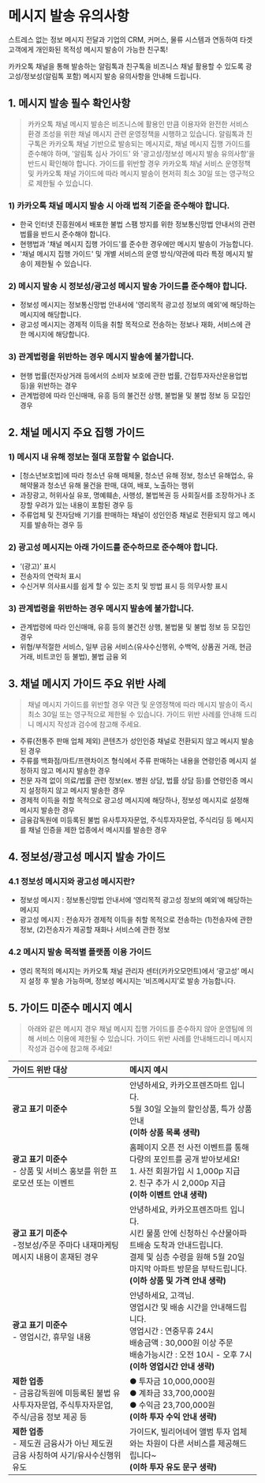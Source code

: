 # 메시지 발송 유의사항

스트레스 없는 정보 메시지 전달과 기업의 CRM, 커머스, 물류 시스템과 연동하여 타겟 고객에게 개인화된 목적성 메시지 발송이 가능한 친구톡!

카카오톡 채널을 통해 발송하는 알림톡과 친구톡을 비즈니스 채널 활용할 수 있도록 광고성/정보성(알림톡 포함) 메시지 발송 유의사항을 안내해 드립니다.

## 1. 메시지 발송 필수 확인사항

> 카카오톡 채널 메시지 발송은 비즈니스에 활용인 만큼 이용자와 완전한 서비스 환경 조성을 위한 채널 메시지 관련 운영정책을 시행하고 있습니다.
> 알림톡과 친구톡은 카카오톡 채널 기반으로 발송되는 메시지로, 채널 메시지 집행 가이드를 준수해야 하며, '알림톡 심사 가이드' 와 '광고성/정보성 메시지 발송 유의사항'을 반드시 확인해야 합니다.
> 가이드를 위반할 경우 카카오톡 채널 서비스 운영정책 및 카카오톡 채널 가이드에 따라 메시지 발송이 현저히 최소 30일 또는 영구적으로 제한될 수 있습니다.

### 1) 카카오톡 채널 메시지 발송 시 아래 법적 기준을 준수해야 합니다.

- 한국 인터넷 진흥원에서 배포한 불법 스팸 방지를 위한 정보통신망법 안내서의 관련 법률을 반드시 준수해야 합니다.
- 현행법과 '채널 메시지 집행 가이드'를 준수한 경우에만 메시지 발송이 가능합니다.
- '채널 메시지 집행 가이드' 및 개별 서비스의 운영 방식/약관에 따라 특정 메시지 발송이 제한될 수 있습니다.

### 2) 메시지 발송 시 정보성/광고성 메시지 발송 가이드를 준수해야 합니다.

- 정보성 메시지는 정보통신망법 안내서에 '영리목적 광고성 정보의 예외'에 해당하는 메시지에 해당합니다.
- 광고성 메시지는 경제적 이득을 취할 목적으로 전송하는 정보나 재화, 서비스에 관한 메시지에 해당합니다.

### 3) 관계법령을 위반하는 경우 메시지 발송에 불가합니다.

- 현행 법률(전자상거래 등에서의 소비자 보호에 관한 법률, 간접투자자산운용업법 등)을 위반하는 경우
- 관계법령에 따라 인신매매, 유흥 등의 불건전 상행, 불법물 및 불법 정보 등 모집인 경우

## 2. 채널 메시지 주요 집행 가이드

### 1) 메시지 내 유해 정보는 절대 포함할 수 없습니다.

- [청소년보호법]에 따라 청소년 유해 매체물, 청소년 유해 정보, 청소년 유해업소, 유해약물과 청소년 유해 물건을 판매, 대여, 배포, 노출하는 행위
- 과장광고, 허위사실 유포, 명예훼손, 사행성, 불법복권 등 사회질서를 조장하거나 조장할 우려가 있는 내용이 포함된 경우 등
- 주류업체 및 전자담배 기기를 판매하는 채널이 성인인증 채널로 전환되지 않고 메시지를 발송하는 경우 등

### 2) 광고성 메시지는 아래 가이드를 준수하므로 준수해야 합니다.

- ‘(광고)’ 표시
- 전송자의 연락처 표시
- 수신거부 의사표시를 쉽게 할 수 있는 조치 및 방법 표시 등 의무사항 표시

### 3) 관계법령을 위반하는 경우 메시지 발송에 불가합니다.

- 관계법령에 따라 인신매매, 유흥 등의 불건전 상행, 불법물 및 불법 정보 등 모집인 경우
- 위협/부적절한 서비스, 일부 금융 서비스(유사수신행위, 수백억, 상품권 거래, 현금 거래, 비트코인 등 불법), 불법 금융 외

## 3. 채널 메시지 가이드 주요 위반 사례

> 채널 메시지 가이드를 위반할 경우 약관 및 운영정책에 따라 메시지 발송이 즉시 최소 30일 또는 영구적으로 제한될 수 있습니다.
> 가이드 위반 사례를 안내해 드리니 메시지 작성과 검수에 참고해 주세요.

- 주류(전통주 판매 업체 제외) 콘텐츠가 성인인증 채널로 전환되지 않고 메시지 발송된 경우
- 주류를 백화점/마트/프랜차이즈 형식에서 주류 판매하는 내용을 연령인증 메시지 설정하지 않고 메시지 발송한 경우
- 전문 자격 없이 의료/법률 관련 정보(ex. 병원 상담, 법률 상담 등)를 연령인증 메시지 설정하지 않고 메시지 발송한 경우
- 경제적 이득을 취할 목적으로 광고성 메시지에 해당하나, 정보성 메시지로 설정해 메시지 발송한 경우
- 금융감독원에 미등록된 불법 유사투자자문업, 주식투자자문업, 주식리딩 등 메시지를 채널 인증을 제한 업종에서 메시지를 발송한 경우

## 4. 정보성/광고성 메시지 발송 가이드

### 4.1 정보성 메시지와 광고성 메시지란?

- 정보성 메시지 : 정보통신망법 안내서에 ‘영리목적 광고성 정보의 예외’에 해당하는 메시지
- 광고성 메시지 : 전송자가 경제적 이득을 취할 목적으로 전송하는 (1)전송자에 관한 정보, (2)전송자가 제공할 재화나 서비스에 관한 정보

### 4.2 메시지 발송 목적별 플랫폼 이용 가이드

- 영리 목적의 메시지는 카카오톡 채널 관리자 센터(카카오모먼트)에서 ‘광고성’ 메시지 설정 후 발송 가능하며, 정보성 메시지는 ‘비즈메시지’로 발송 가능합니다.

## 5. 가이드 미준수 메시지 예시

> 아래와 같은 메시지 경우 채널 메시지 집행 가이드를 준수하지 않아 운영팀에 의해 서비스 이용에 제한될 수 있습니다.
> 가이드 위반 사례를 안내해드리니 메시지 작성과 검수에 참고해 주세요!

| 가이드 위반 대상                                                                                     | 메시지 예시                                                                                                                                                                                                           |
| :--------------------------------------------------------------------------------------------------- | :-------------------------------------------------------------------------------------------------------------------------------------------------------------------------------------------------------------------- |
| **광고 표기 미준수**                                                                                 | 안녕하세요, 카카오프렌즈마트 입니다. <br> 5월 30일 오늘의 할인상품, 특가 상품 안내 <br> **(이하 상품 목록 생략)**                                                                                                     |
| **광고 표기 미준수**<br>- 상품 및 서비스 홍보를 위한 프로모션 또는 이벤트                            | 홈페이지 오픈 전 사전 이벤트를 통해 다량의 포인트를 공개 받아보세요! <br> 1. 사전 회원가입 시 1,000p 지급 <br> 2. 친구 추가 시 2,000p 지급 <br> **(이하 이벤트 안내 생략)**                                           |
| **광고 표기 미준수**<br>-정보성/주문 주마다 내재마케팅 메시지 내용이 혼재된 경우                     | 안녕하세요, 카카오프렌즈마트 입니다. <br> 시킨 물품 안에 신청하신 수산물아파트배송 도착과 안내드립니다.<br>결제 및 심층 수령을 원해 5월 20일 마지막 아파트 방문을 부탁드립니다.<br> **(이하 상품 및 가격 안내 생략)** |
| **광고 표기 미준수**<br>- 영업시간, 휴무일 내용                                                      | 안녕하세요, 고객님. <br> 영업시간 및 배송 시간을 안내해드립니다.<br> 영업시간 : 연중무휴 24시 <br> 배송금액 : 30,000원 이상 주문 <br> 배송가능시간 : 오전 10시 - 오후 7시 <br> **(이하 영업시간 안내 생략)**          |
| **제한 업종**<br>- 금융감독원에 미등록된 불법 유사투자자문업, 주식투자자문업, 주식/금융 정보 제공 등 | ● 투자금 10,000,000원<br>● 계좌금 33,700,000원<br>● 수익금 23,700,000원 <br> **(이하 투자 수익 안내 생략)**                                                                                                           |
| **제한 업종**<br>- 제도권 금융사가 아닌 제도권 금융 사칭하여 사기/유사수신행위 유도                  | 가이드K, 빌리어네어 앨범 투자 업체와는 차원이 다른 서비스를 제공해드립니다~ <br> **(이하 투자 유도 문구 생략)**                                                                                                       |

